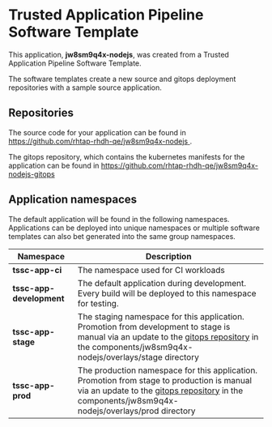 # Trusted Application Pipeline Software Template

This application, **jw8sm9q4x-nodejs**, was created from a Trusted Application Pipeline Software Template.

The software templates create a new source and gitops deployment repositories with a sample source application. 

## Repositories

The source code for your application can be found in [https://github.com/rhtap-rhdh-qe/jw8sm9q4x-nodejs ](https://github.com/rhtap-rhdh-qe/jw8sm9q4x-nodejs ).
 
The gitops repository, which contains the kubernetes manifests for the application can be found in 
[https://github.com/rhtap-rhdh-qe/jw8sm9q4x-nodejs-gitops ](https://github.com/rhtap-rhdh-qe/jw8sm9q4x-nodejs-gitops ) 

## Application namespaces 

The default application will be found in the following namespaces. Applications can be deployed into unique namespaces or multiple software templates can also bet generated into the same group namespaces.  

|  Namespace   |  Description   |  
| -------- | -------- |
| **tssc-app-ci** | The namespace used for CI workloads |
| **tssc-app-development** | The default application during development. Every build will be deployed to this namespace for testing. |
| **tssc-app-stage** | The staging namespace for this application. Promotion from development to stage is manual via an update to the [gitops repository](https://github.com/rhtap-rhdh-qe/jw8sm9q4x-nodejs-gitops ) in the components/jw8sm9q4x-nodejs/overlays/stage directory |
| **tssc-app-prod** | The production namespace for this application. Promotion from stage to production is manual via an update to the [gitops repository](https://github.com/rhtap-rhdh-qe/jw8sm9q4x-nodejs-gitops ) in the components/jw8sm9q4x-nodejs/overlays/prod directory |
